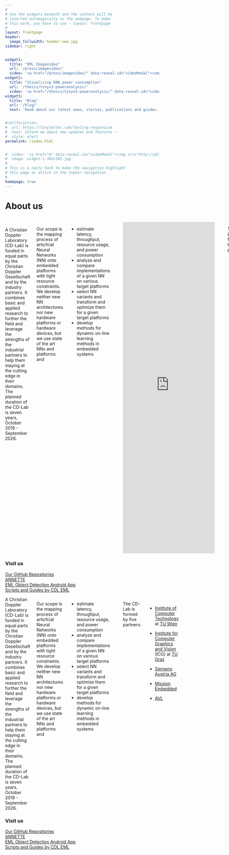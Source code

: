 ```yaml
---
#
# Use the widgets beneath and the content will be
# inserted automagically in the webpage. To make
# this work, you have to use › layout: frontpage
#
layout: frontpage
header:
  image_fullwidth: header-new.jpg
sidebar: right
  

widget1:
  title: "EML Imagevideo"
  url: '/press/imagevideo/'
  video: '<a href="/press/imagevideo/" data-reveal-id="videoModal"><img src="/images/posts/Imagefilm_small.gif" width="302" height="182" alt=""/></a>'
widget2:
  title: "Visualizing DNN power consumption"
  url: '/thesis/tinyv3-poweranalysis/'
  video: '<a href="/thesis/tinyv3-poweranalysis/" data-reveal-id="videoModal"><img src="/images/posts/yolov3-tiny_animation4_x50.gif" width="302" height="182" alt=""/></a>'
widget3:
  title: "Blog"
  url: '/blog/'
  text: 'Read about our latest news, stories, publications and guides.'


#callforaction:
#  url: https://tinyletter.com/feeling-responsive
#  text: Inform me about new updates and features ›
#  style: alert
permalink: /index.html


#  video: '<a href="#" data-reveal-id="videoModal"><img src="http://phlow.github.io/feeling-responsive/images/start-video-feeling-responsive-302x182.jpg" width="302" height="182" alt=""/></a>'
#  image: widget-1-302x182.jpg
#
# This is a nasty hack to make the navigation highlight
# this page as active in the topbar navigation
#
homepage: true
---
```





<h1>About us</h1>
<br>
<div class="show-for-small">
<div class="row">
  <div class="small-8 columns">
<br>
A Christian Doppler Laboratory (CD-Lab) is funded in equal parts by the Christian Doppler Gesellschaft and by the industry partners. It combines basic and applied research to further the field and leverage the strengths of the industrial partners to help them staying at the cutting edge in their domains. The planned duration of the CD-Lab is seven years, October 2019 - September 2026.

Our scope is the mapping process of articfcial Neural Networks (NN) onto embedded platforms with tight resource constraints. We develop neither new NN architectures nor new hardware platforms or hardware devices, but we use state of the art NNs and platforms and
  - estimate latency, throughput, resource usage, and power consumption
  - analyze and compare implementations of a given NN on various target platforms
  - select NN variants and transform and optimize them for a given target platforms
  - develop methods for dynamic on-line learning methods in embedded systems
<br>
<br>
<iframe src="https://player.vimeo.com/video/666882491?h=6f00c6a5e1&amp;title=0&amp;byline=0&amp;portrait=0&amp;speed=0&amp;badge=0&amp;autopause=0&amp;player_id=0&amp;app_id=58479" width="1920" height="1080" frameborder="0" allow="autoplay; fullscreen; picture-in-picture" allowfullscreen title="Imagefilm_CDLEML_Untertitel"></iframe>

<br>
<br>

The CD-Lab is formed by five partners:
<br>
<br>
<ul>
  <li>
    <p><a href="http://www.ict.tuwien.ac.at" target="_blank">Institute of Computer Technology</a> at
<a href="http://www.tuwien.ac.at/en" target="_blank">TU Wien</a></p>
  </li>
  <li>
    <p><a href="http://www.icg.tugraz.at" target="_blank">Institute for Computer Graphics and Vision</a> (ICG) at
<a href="http://www.tugraz.at" target="_blank">TU Graz</a></p>
  </li>
  <li>
    <p><a href="https://new.siemens.com/at/de/unternehmen/innovationen/forschung-und-entwicklung-in-oesterreich.html" target="_blank">Siemens Austria AG</a></p>
  </li>
  <li>
    <p><a href="https://www.mission-embedded.com" target="_blank">Mission Embedded</a></p>
  </li>
  <li>
    <p><a href="http://www.avl.com" target="_blank">AVL</a></p>
  </li>
</ul>

  </div>
  <div class="small-4 columns">
      <aside>
	<div class="panel radius">
		<h3>Visit us</h3>
		<p>
			<a href="https://github.com/embedded-machine-learning">Our GitHub Repositories</a><br>
			<a href="https://github.com/embedded-machine-learning/annette">ANNETTE</a><br>
			<a href="https://github.com/embedded-machine-learning/eml-mobile-photo-app">EML Object Detection Android App</a><br>
			<a href="https://github.com/embedded-machine-learning/scripts-and-guides">Scripts and Guides by CDL EML</a><br>
		</p>
	</div>
</aside>
  </div>
</div>
</div>

<div class="show-for-large-up">
<div class="row">
  <div class="large-8 columns">
A Christian Doppler Laboratory (CD-Lab) is funded in equal parts by the Christian Doppler Gesellschaft and by the industry partners. It combines basic and applied research to further the field and leverage the strengths of the industrial partners to help them staying at the cutting edge in their domains. The planned duration of the CD-Lab is seven years, October 2019 - September 2026.

Our scope is the mapping process of articfcial Neural Networks (NN) onto embedded platforms with tight resource constraints. We develop neither new NN architectures nor new hardware platforms or hardware devices, but we use state of the art NNs and platforms and
  - estimate latency, throughput, resource usage, and power consumption
  - analyze and compare implementations of a given NN on various target platforms
  - select NN variants and transform and optimize them for a given target platforms
  - develop methods for dynamic on-line learning methods in embedded systems
<br>
<br>

The CD-Lab is formed by five partners:
<br>
<br>
<ul>
  <li>
    <p><a href="http://www.ict.tuwien.ac.at" target="_blank">Institute of Computer Technology</a> at
<a href="http://www.tuwien.ac.at/en" target="_blank">TU Wien</a></p>
  </li>
  <li>
    <p><a href="http://www.icg.tugraz.at" target="_blank">Institute for Computer Graphics and Vision</a> (ICG) at
<a href="http://www.tugraz.at" target="_blank">TU Graz</a></p>
  </li>
  <li>
    <p><a href="https://new.siemens.com/at/de/unternehmen/innovationen/forschung-und-entwicklung-in-oesterreich.html" target="_blank">Siemens Austria AG</a></p>
  </li>
  <li>
    <p><a href="https://www.mission-embedded.com" target="_blank">Mission Embedded</a></p>
  </li>
  <li>
    <p><a href="http://www.avl.com" target="_blank">AVL</a></p>
  </li>
</ul>

  </div>
  <div class="large-4 columns">
      <aside>
	<div class="panel radius">
		<h3>Visit us</h3>
		<p>
			<a href="https://github.com/embedded-machine-learning">Our GitHub Repositories</a><br>
			<a href="https://github.com/embedded-machine-learning/annette">ANNETTE</a><br>
			<a href="https://github.com/embedded-machine-learning/eml-mobile-photo-app">EML Object Detection Android App</a><br>
			<a href="https://github.com/embedded-machine-learning/scripts-and-guides">Scripts and Guides by CDL EML</a><br>
		</p>
	</div>
</aside>
  </div>
</div>
</div>

